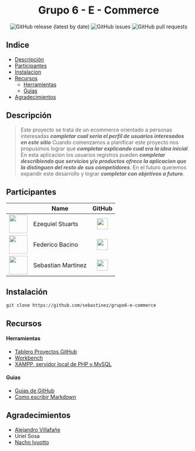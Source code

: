 <h1 align="center">Grupo 6 - E - Commerce</h1>
<div align="center">
<img alt="GitHub release (latest by date)" src="https://img.shields.io/github/v/release/sebastinez/grupo6-e-commerce">
<img alt="GitHub issues" src="https://img.shields.io/github/issues/sebastinez/grupo6-e-commerce">
<img alt="GitHub pull requests" src="https://img.shields.io/github/issues-pr/sebastinez/grupo6-e-commerce">
</div>

## Indice

-   [Descripción](#descripcion)
-   [Participantes](#participantes)
-   [Instalacion](#instalacion)
-   [Recursos](#recursos)
    - [Herramientas](#herramientas)
    - [Guias](#guias)
-   [Agradecimientos](#agradecimientos)

<a name="descripcion"></a>

## Descripción
> Este proyecto se trata de un ecommerce orientado a personas interesadas ***completar cual seria el perfil de usuarios interesados en este sitio*** Cuando comenzamos a planificar este proyecto nos propusimos lograr que ***completar explicando cual era la idea inicial***. En esta aplicacion los usuarios registros pueden ***completar describiendo que servicios y/o productos ofrece la aplicacion que la distinguen del resto de sus competidores***. En el futuro queremos expandir este desarrollo y lograr ***completar con objetivos a futuro***.

<a name="participantes"></a>

## Participantes

| | Name | GitHub |
|--|------|---|
| <center><img src="https://nrs-diversos.s3.us-east-2.amazonaws.com/54330627.png" width="50"></center> | Ezequiel Stuarts | [<center><img src="https://nrs-diversos.s3.us-east-2.amazonaws.com/github-logo.svg" width="30"/></center>](https://github.com/elzeke55) |
| <center><img src="https://nrs-diversos.s3.us-east-2.amazonaws.com/54330627.png" width="50"></center>| Federico Bacino | [<center><img src="https://nrs-diversos.s3.us-east-2.amazonaws.com/github-logo.svg" width="30"/></center>](https://github.com/fedebacino) | 
| <center><img src="https://nrs-diversos.s3.us-east-2.amazonaws.com/sebastinez.jpg" width="50"></center>| Sebastian Martinez | [<center><img src="https://nrs-diversos.s3.us-east-2.amazonaws.com/github-logo.svg" width="30"/></center>](https://github.com/sebastinez) |


<a name="instalacion"></a>

## Instalación

```git clone https://github.com/sebastinez/grupo6-e-commerce```

<a name="recursos"></a>

## Recursos

<a name="herramientas"></a>

#### Herramientas

- [Tablero Proyectos GitHub](https://github.com/sebastinez/grupo6-e-commerce/projects/2)
- [Workbench](https://www.mysql.com/products/workbench/)
- [XAMPP, servidor local de PHP y MySQL](https://www.apachefriends.org/es/index.html)

<a name="guias"></a>

#### Guias

- [Guias de GitHub](https://guides.github.com/)
- [Como escribir Markdown](https://github.com/adam-p/markdown-here/wiki/Markdown-Cheatsheet#links)

<a name="agradecimientos"></a>

## Agradecimientos

- [Alejandro Villafañe](https://github.com/alezvi)
- Uriel Sosa
- [Nacho Ivuotto](https://github.com/ivuotto)
